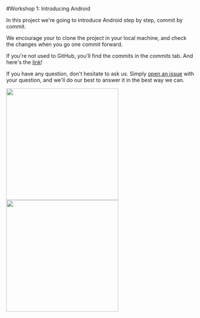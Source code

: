#Workshop 1: Introducing Android

In this project we're going to introduce Android step by step, commit by commit.

We encourage your to clone the project in your local machine, and check the changes when you go one commit forward.

If you're not used to GitHub, you'll find the commits in the *commits* tab. And here's the <a href="https://github.com/schibsted-android-training/workshop-1/commits/master">link</a>!

If you have any question, don't hesitate to ask us. Simply <a href="https://github.com/schibsted-android-training/workshop-1/issues/new">open an issue</a> with your question, and we'll do our best to answer it in the best way we can.

<img src="https://github.com/schibsted-android-training/workshop-1/blob/master/art/screenshot1.png" width="300"/>
<img src="https://github.com/schibsted-android-training/workshop-1/blob/master/art/screenshot2.png" width="300"/>
